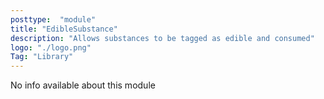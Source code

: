 ```yaml
---
posttype:  "module"  
title: "EdibleSubstance"
description: "Allows substances to be tagged as edible and consumed"
logo: "./logo.png"
Tag: "Library"
---
```

No info available about this module
